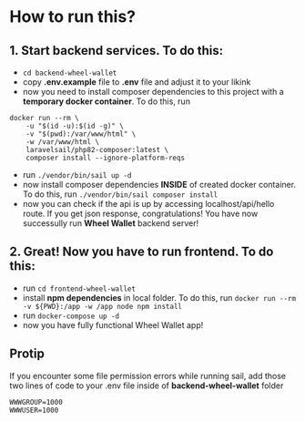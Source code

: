 # How to run this?
## 1. Start backend services. To do this:
- `cd backend-wheel-wallet`
- copy **.env.example** file to **.env** file and adjust it to your likink
- now you need to install composer dependencies to this project with a **temporary docker container**. To do this, run
```
docker run --rm \
    -u "$(id -u):$(id -g)" \
    -v "$(pwd):/var/www/html" \
    -w /var/www/html \
    laravelsail/php82-composer:latest \
    composer install --ignore-platform-reqs
```
- run `./vendor/bin/sail up -d`
- now install composer dependencies **INSIDE** of created docker container. To do this, run `./vendor/bin/sail composer install`
- now you can check if the api is up by accessing localhost/api/hello route. If you get json response, congratulations! You have now successully run **Wheel Wallet** backend server!
## 2. Great! Now you have to run frontend. To do this:
- run `cd frontend-wheel-wallet`
- install **npm dependencies** in local folder. To do this, run `docker run --rm -v ${PWD}:/app -w /app node npm install`
- run `docker-compose up -d`
- now you have fully functional Wheel Wallet app!


## Protip
If you encounter some file permission errors while running sail, add those two lines of code to your .env file inside of **backend-wheel-wallet** folder
```
WWWGROUP=1000
WWWUSER=1000
```